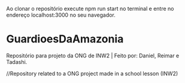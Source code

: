 Ao clonar o repositório execute npm run start no terminal e entre no endereço localhost:3000 no seu navegador.


# GuardioesDaAmazonia
Repositório para projeto da ONG de INW2 | Feito por: Daniel, Reimar e Tadashi. 

//Repository related to a ONG project made in a school lesson (INW2)
